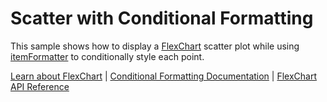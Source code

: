 Scatter with Conditional Formatting
======================

This sample shows how to display a [FlexChart](https://www.grapecity.com/wijmo/api/classes/wijmo_chart.flexchart.html) scatter plot while using [itemFormatter](https://www.grapecity.com/wijmo/api/classes/wijmo_chart.flexchart.html#itemformatter) to conditionally style each point.

[Learn about FlexChart](https://www.grapecity.com/wijmo-flexchart) | [Conditional Formatting Documentation](https://www.grapecity.com/wijmo/docs/Topics/Chart/Advanced/Conditional-Format) | [FlexChart API Reference](https://www.grapecity.com/wijmo/api/classes/wijmo_chart.flexchart.html)